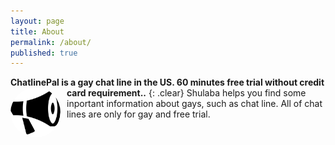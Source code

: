 ```yaml
---
layout: page
title: About
permalink: /about/
published: true
---
```


**ChatlinePal is a gay chat line in the US. 60 minutes free trial without credit card requirement..** 
{: .clear}
<img id="author-pic" style="border-radius:50%;float:left;margin-right:0.5em;padding: 0px 3px 0px 0px;" src="/img/bullhorn.svg" width="80" height="80"/> Shulaba helps you find some inportant information about gays, such as chat line. All of chat lines are only for gay and free trial.


